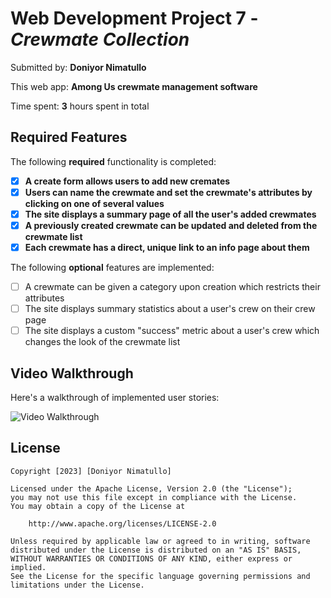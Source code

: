 # Web Development Project 7 - *Crewmate Collection*

Submitted by: **Doniyor Nimatullo**


This web app: **Among Us crewmate management software**

Time spent: **3** hours spent in total

## Required Features

The following **required** functionality is completed:

- [x] **A create form allows users to add new cremates**
- [x] **Users can name the crewmate and set the crewmate's attributes by clicking on one of several values**
- [x] **The site displays a summary page of all the user's added crewmates**
- [x] **A previously created crewmate can be updated and deleted from the crewmate list**
- [x] **Each crewmate has a direct, unique link to an info page about them**

The following **optional** features are implemented:

- [ ] A crewmate can be given a category upon creation which restricts their attributes
- [ ] The site displays summary statistics about a user's crew on their crew page 
- [ ] The site displays a custom "success" metric about a user's crew which changes the look of the crewmate list

## Video Walkthrough

Here's a walkthrough of implemented user stories:

<img src='https://media2.giphy.com/media/v1.Y2lkPTc5MGI3NjExZjIwNzgyZjAwMDU5ZGIzM2IwMDQ5ZDMzMjQwYjBkM2Y1ZGRjNjBiNSZjdD1n/KrF3Rtv13vPvL7X9GA/giphy.gif' title='Video Walkthrough' width='' alt='Video Walkthrough' />


## License

    Copyright [2023] [Doniyor Nimatullo]

    Licensed under the Apache License, Version 2.0 (the "License");
    you may not use this file except in compliance with the License.
    You may obtain a copy of the License at

        http://www.apache.org/licenses/LICENSE-2.0

    Unless required by applicable law or agreed to in writing, software
    distributed under the License is distributed on an "AS IS" BASIS,
    WITHOUT WARRANTIES OR CONDITIONS OF ANY KIND, either express or implied.
    See the License for the specific language governing permissions and
    limitations under the License.
